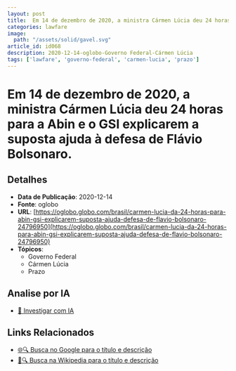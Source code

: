 ```yaml
---
layout: post
title:  Em 14 de dezembro de 2020, a ministra Cármen Lúcia deu 24 horas para a Abin e o GSI explicarem a suposta ajuda à defesa de Flávio Bolsonaro.
categories: lawfare
image: 
  path: "/assets/solid/gavel.svg"
article_id: id068
description: 2020-12-14-oglobo-Governo Federal-Cármen Lúcia
tags: ['lawfare', 'governo-federal', 'carmen-lucia', 'prazo']
---
```


# Em 14 de dezembro de 2020, a ministra Cármen Lúcia deu 24 horas para a Abin e o GSI explicarem a suposta ajuda à defesa de Flávio Bolsonaro.

## Detalhes
- **Data de Publicação**: 2020-12-14
- **Fonte**: oglobo
- **URL**: [https://oglobo.globo.com/brasil/carmen-lucia-da-24-horas-para-abin-gsi-explicarem-suposta-ajuda-defesa-de-flavio-bolsonaro-24796950](https://oglobo.globo.com/brasil/carmen-lucia-da-24-horas-para-abin-gsi-explicarem-suposta-ajuda-defesa-de-flavio-bolsonaro-24796950)
- **Tópicos**:
  - Governo Federal
  - Cármen Lúcia
  - Prazo

## Analise por IA
- [🤖 Investigar com IA](https://www.perplexity.ai/search?q=%22not%C3%ADcia%20artigo%20Brasil%22%20Em%2014%20de%20dezembro%20de%202020%2C%20a%20ministra%20C%C3%A1rmen%20L%C3%BAcia%20deu%2024%20horas%20para%20a%20Abin%20e%20o%20GSI%20explicarem%20a%20suposta%20ajuda%20%C3%A0%20defesa%20de%20Fl%C3%A1vio%20Bolsonaro.%20oglobo%202020-12-14)

## Links Relacionados
- [🌐🔍 Busca no Google para o título e descrição](https://www.google.com/search?q=%22not%C3%ADcia%20artigo%20Brasil%22%20Em%2014%20de%20dezembro%20de%202020%2C%20a%20ministra%20C%C3%A1rmen%20L%C3%BAcia%20deu%2024%20horas%20para%20a%20Abin%20e%20o%20GSI%20explicarem%20a%20suposta%20ajuda%20%C3%A0%20defesa%20de%20Fl%C3%A1vio%20Bolsonaro.%20oglobo%202020-12-14)
- [📖🔍 Busca na Wikipedia para o título e descrição](https://pt.wikipedia.org/w/index.php?search=%22not%C3%ADcia%20artigo%20Brasil%22%20Em%2014%20de%20dezembro%20de%202020%2C%20a%20ministra%20C%C3%A1rmen%20L%C3%BAcia%20deu%2024%20horas%20para%20a%20Abin%20e%20o%20GSI%20explicarem%20a%20suposta%20ajuda%20%C3%A0%20defesa%20de%20Fl%C3%A1vio%20Bolsonaro.%20oglobo%202020-12-14)

